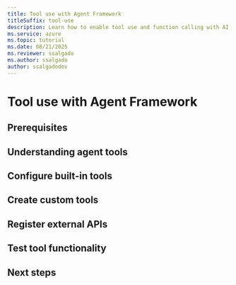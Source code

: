 ```yaml
---
title: Tool use with Agent Framework
titleSuffix: tool-use
description: Learn how to enable tool use and function calling with AI agents in Agent Framework.
ms.service: azure
ms.topic: tutorial
ms.date: 08/21/2025
ms.reviewer: ssalgado
ms.author: ssalgado
author: ssalgadodev
---
```


# Tool use with Agent Framework


## Prerequisites

## Understanding agent tools

## Configure built-in tools

## Create custom tools

## Register external APIs

## Test tool functionality

## Next steps
